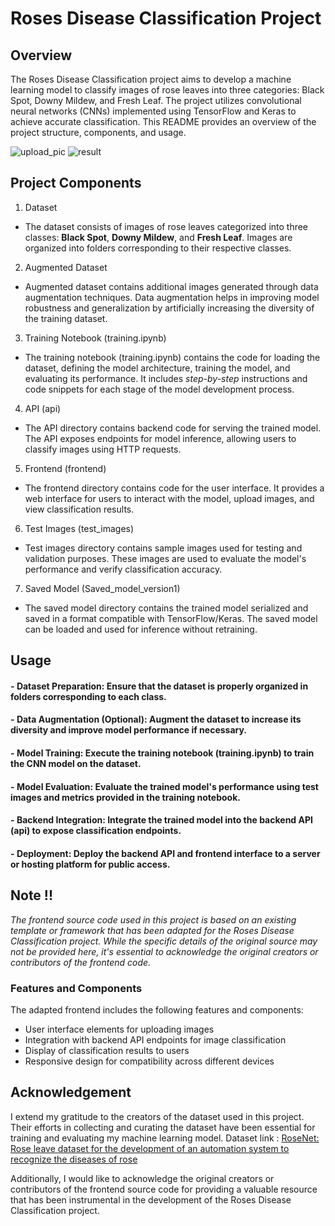 # Roses Disease Classification Project

## Overview
  The Roses Disease Classification project aims to develop a machine learning model to classify images of rose leaves into three categories: Black Spot, Downy Mildew, and Fresh Leaf. The project utilizes convolutional neural networks (CNNs) implemented using TensorFlow and Keras to achieve accurate classification. This README provides an overview of the project structure, components, and usage.
  
![upload_pic](https://github.com/kounima-zakaria/roses_disease_classification/assets/110348449/35018ab5-a543-4af3-b706-cbc691872932)
![result](https://github.com/kounima-zakaria/roses_disease_classification/assets/110348449/00947a7d-ade0-4f68-9a56-23a5e1f35220)



## Project Components

1. Dataset
- The dataset consists of images of rose leaves categorized into three classes: **Black Spot**, **Downy Mildew**, and **Fresh Leaf**.
Images are organized into folders corresponding to their respective classes.

2. Augmented Dataset
- Augmented dataset contains additional images generated through data augmentation techniques.
Data augmentation helps in improving model robustness and generalization by artificially increasing the diversity of the training dataset.

3. Training Notebook (training.ipynb)
- The training notebook (training.ipynb) contains the code for loading the dataset, defining the model architecture, training the model, and evaluating its performance.
It includes *step-by-step* instructions and code snippets for each stage of the model development process.

4. API (api)
- The API directory contains backend code for serving the trained model.
The API exposes endpoints for model inference, allowing users to classify images using HTTP requests.

5. Frontend (frontend)
- The frontend directory contains code for the user interface.
It provides a web interface for users to interact with the model, upload images, and view classification results.

6. Test Images (test_images)
- Test images directory contains sample images used for testing and validation purposes.
These images are used to evaluate the model's performance and verify classification accuracy.

7. Saved Model (Saved_model_version1)
- The saved model directory contains the trained model serialized and saved in a format compatible with TensorFlow/Keras.
The saved model can be loaded and used for inference without retraining.

## Usage
#### - **Dataset Preparation:** Ensure that the dataset is properly organized in folders corresponding to each class.
#### - **Data Augmentation (Optional):** Augment the dataset to increase its diversity and improve model performance if necessary.
#### - **Model Training:** Execute the training notebook (training.ipynb) to train the CNN model on the dataset.
#### - **Model Evaluation:** Evaluate the trained model's performance using test images and metrics provided in the training notebook.
#### - **Backend Integration:** Integrate the trained model into the backend API (api) to expose classification endpoints.
#### - **Deployment:** Deploy the backend API and frontend interface to a server or hosting platform for public access.

## Note !!  

*The frontend source code used in this project is based on an existing template or framework that has been adapted for the Roses Disease Classification project. While the specific details of the original source may not be provided here, it's essential to acknowledge the original creators or contributors of the frontend code.*


### Features and Components
The adapted frontend includes the following features and components:

- User interface elements for uploading images
- Integration with backend API endpoints for image classification
- Display of classification results to users
- Responsive design for compatibility across different devices


## Acknowledgement
I extend my gratitude to the creators of the dataset used in this project. Their efforts in collecting and curating the dataset have been essential for training and evaluating my machine learning model. Dataset link : [RoseNet: Rose leave dataset for the development of an automation system to recognize the diseases of rose](https://doi.org/10.1016/j.dib.2022.108497)

Additionally, I would like to acknowledge the original creators or contributors of the frontend source code for providing a valuable resource that has been instrumental in the development of the Roses Disease Classification project.
